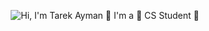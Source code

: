 <p align="center">
  <img src="https://github.com/matyo91/matyo91/raw/main/assets/github.gif" alt="Hi, I'm Tarek Ayman 👋 I'm a 🚀 CS Student 🚀">
</p>
